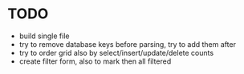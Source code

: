 # TODO

- build single file
- try to remove database keys before parsing, try to add them after
- try to order grid also by select/insert/update/delete counts
- create filter form, also to mark then all filtered
